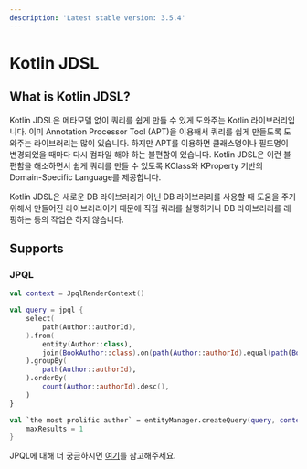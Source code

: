 ```yaml
---
description: 'Latest stable version: 3.5.4'
---
```


# Kotlin JDSL

## What is Kotlin JDSL?

Kotlin JDSL은 메타모델 없이 쿼리를 쉽게 만들 수 있게 도와주는 Kotlin 라이브러리입니다.
이미 Annotation Processor Tool (APT)을 이용해서 쿼리를 쉽게 만들도록 도와주는 라이브러리는 많이 있습니다.
하지만 APT를 이용하면 클래스명이나 필드명이 변경되었을 때마다 다시 컴파일 해야 하는 불편함이 있습니다.
Kotlin JDSL은 이런 불편함을 해소하면서 쉽게 쿼리를 만들 수 있도록 KClass와 KProperty 기반의 Domain-Specific Language를 제공합니다.

Kotlin JDSL은 새로운 DB 라이브러리가 아닌 DB 라이브러리를 사용할 때 도움을 주기 위해서 만들어진 라이브러리이기 때문에 직접 쿼리를 실행하거나 DB 라이브러리를 래핑하는 등의 작업은 하지 않습니다.

## Supports

### JPQL

```kotlin
val context = JpqlRenderContext()

val query = jpql {
    select(
        path(Author::authorId),
    ).from(
        entity(Author::class),
        join(BookAuthor::class).on(path(Author::authorId).equal(path(BookAuthor::authorId))),
    ).groupBy(
        path(Author::authorId),
    ).orderBy(
        count(Author::authorId).desc(),
    )
}

val `the most prolific author` = entityManager.createQuery(query, context).apply {
    maxResults = 1
}
```

JPQL에 대해 더 궁금하시면 [여기](jpql-with-kotlin-jdsl/)를 참고해주세요.
